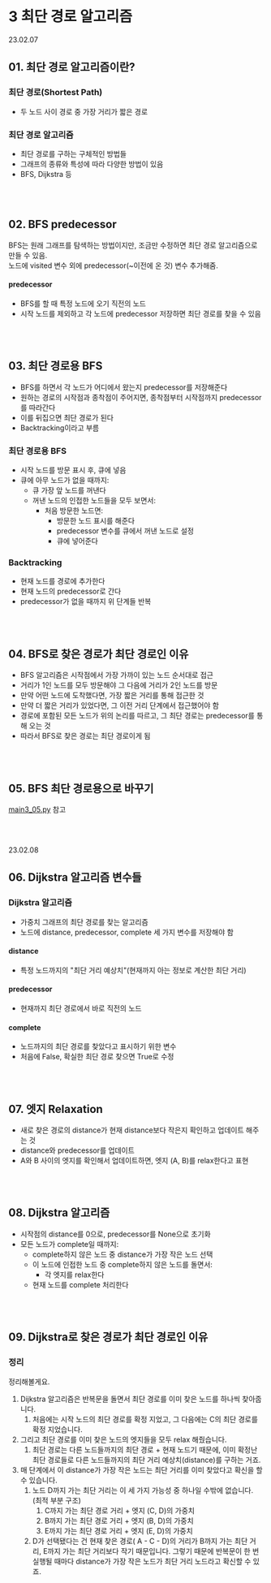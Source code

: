 # 3 최단 경로 알고리즘

23.02.07

## 01. 최단 경로 알고리즘이란?

### 최단 경로(Shortest Path)
- 두 노드 사이 경로 중 가장 거리가 짧은 경로

### 최단 경로 알고리즘
- 최단 경로를 구하는 구체적인 방법들
- 그래프의 종류와 특성에 따라 다양한 방법이 있음
- BFS, Dijkstra 등

<br/><br/>

## 02. BFS predecessor
BFS는 원래 그래프를 탐색하는 방법이지만, 조금만 수정하면 최단 경로 알고리즘으로 만들 수 있음.  
노드에 visited 변수 외에 predecessor(~이전에 온 것) 변수 추가해줌.  
#### predecessor
- BFS를 할 때 특정 노드에 오기 직전의 노드  
- 시작 노드를 제외하고 각 노드에 predecessor 저장하면 최단 경로를 찾을 수 있음

<br/><br/>

## 03. 최단 경로용 BFS
- BFS를 하면서 각 노드가 어디에서 왔는지 predecessor를 저장해준다
- 원하는 경로의 시작점과 종착점이 주어지면, 종착점부터 시작점까지 predecessor를 따라간다
- 이를 뒤집으면 최단 경로가 된다
- Backtracking이라고 부름

### 최단 경로용 BFS
- 시작 노드를 방문 표시 후, 큐에 넣음
- 큐에 아무 노드가 없을 때까지:
  - 큐 가장 앞 노드를 꺼낸다
  - 꺼낸 노드의 인접한 노드들을 모두 보면서:
    - 처음 방문한 노드면:
      - 방문한 노드 표시를 해준다
      - predecessor 변수를 큐에서 꺼낸 노드로 설정
      - 큐에 넣어준다

### Backtracking
- 현재 노드를 경로에 추가한다
- 현재 노드의 predecessor로 간다
- predecessor가 없을 때까지 위 단계들 반복

<br/><br/>

## 04. BFS로 찾은 경로가 최단 경로인 이유
- BFS 알고리즘은 시작점에서 가장 가까이 있는 노드 순서대로 접근  
- 거리가 1인 노드를 모두 방문해야 그 다음에 거리가 2인 노드를 방문
- 만약 어떤 노드에 도착했다면, 가장 짧은 거리를 통해 접근한 것
- 만약 더 짧은 거리가 있었다면, 그 이전 거리 단계에서 접근했어야 함
- 경로에 포함된 모든 노드가 위의 논리를 따르고, 그 최단 경로는 predecessor를 통해 오는 것
- 따라서 BFS로 찾은 경로는 최단 경로이게 됨

<br/><br/>

## 05. BFS 최단 경로용으로 바꾸기

[main3_05.py](https://github.com/jaehyun-dev/Today-I-Learned/blob/55c068892341b71a5d695e918682c1072fa0d55e/Data%20Structure/3%20Graph/3%20Shortest%20Path%20Algorithm/main3_05.py) 참고

<br/><br/>

23.02.08

## 06. Dijkstra 알고리즘 변수들

### Dijkstra 알고리즘
- 가중치 그래프의 최단 경로를 찾는 알고리즘
- 노드에 distance, predecessor, complete 세 가지 변수를 저장해야 함

#### distance
- 특정 노드까지의 "최단 거리 예상치"(현재까지 아는 정보로 계산한 최단 거리)

#### predecessor
- 현재까지 최단 경로에서 바로 직전의 노드

#### complete
- 노드까지의 최단 경로를 찾았다고 표시하기 위한 변수
- 처음에 False, 확실한 최단 경로 찾으면 True로 수정

<br/><br/>

## 07. 엣지 Relaxation
- 새로 찾은 경로의 distance가 현재 distance보다 작은지 확인하고 업데이트 해주는 것
- distance와 predecessor를 업데이트
- A와 B 사이의 엣지를 확인해서 업데이트하면, 엣지 (A, B)를 relax한다고 표현

<br/><br/>

## 08. Dijkstra 알고리즘
- 시작점의 distance를 0으로, predecessor를 None으로 초기화
- 모든 노드가 complete일 때까지:
  - complete하지 않은 노드 중 distance가 가장 작은 노드 선택
  - 이 노드에 인접한 노드 중 complete하지 않은 노드를 돌면서:
    - 각 엣지를 relax한다
  - 현재 노드를 complete 처리한다

<br/><br/>

## 09. Dijkstra로 찾은 경로가 최단 경로인 이유

### 정리
정리해볼게요.
1. Dijkstra 알고리즘은 반복문을 돌면서 최단 경로를 이미 찾은 노드를 하나씩 찾아줍니다.
    1. 처음에는 시작 노드의 최단 경로를 확정 지었고, 그 다음에는 C의 최단 경로를 확정 지었습니다.
2. 그리고 최단 경로를 이미 찾은 노드의 엣지들을 모두 relax 해줬습니다.
    1. 최단 경로는 다른 노드들까지의 최단 경로 + 현재 노드기 때문에, 이미 확정난 최단 경로들로 다른 노드들까지의 최단 거리 예상치(distance)를 구하는 거죠.
3. 매 단계에서 이 distance가 가장 작은 노드는 최단 거리를 이미 찾았다고 확신을 할 수 있습니다.
    1. 노드 D까지 가는 최단 거리는 이 세 가지 가능성 중 하나일 수밖에 없습니다. (최적 부분 구조)
        1. C까지 가는 최단 경로 거리 + 엣지 (C, D)의 가중치
        2. B까지 가는 최단 경로 거리 + 엣지 (B, D)의 가중치
        3. E까지 가는 최단 경로 거리 + 엣지 (E, D)의 가중치
    2. D가 선택됐다는 건 현재 찾은 경로( A - C - D)의 거리가 B까지 가는 최단 거리, E까지 가는 최단 거리보다 작기 때문입니다. 그렇기 때문에 반복문이 한 번 실행될 때마다 distance가 가장 작은 노드가 최단 거리 노드라고 확신할 수 있죠.
